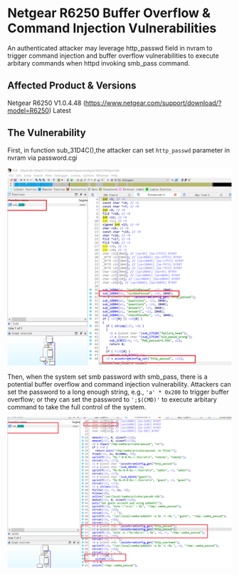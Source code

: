 # Netgear R6250 Buffer Overflow & Command Injection Vulnerabilities

An authenticated attacker may leverage http_passwd field in nvram to trigger command injection and buffer overflow vulnerabilities to execute arbitary commands when httpd invoking smb_pass command.

## Affected Product & Versions
Netgear R6250 V1.0.4.48
(https://www.netgear.com/support/download/?model=R6250) Latest


## The Vulnerability

First, in function sub_31D4C(),the attacker can set `http_passwd` parameter in nvram via password.cgi

![Alt text](1.png)

Then, when the system set smb password with smb_pass, there is a potential buffer overflow and command injection vulnerability. Attackers can set the password to a long enough string, e.g., `'a' * 0x200` to trigger buffer overflow; or they can set the password to `';$(CMD)'` to execute arbitary command to take the full control of the system.

![Alt text](2.png)
